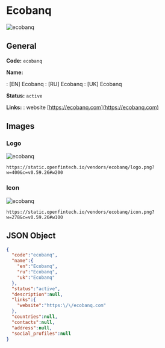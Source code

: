 
# Ecobanq 
![ecobanq](https://static.openfintech.io/vendors/ecobanq/logo.png?w=400&c=v0.59.26#w200)  

## General 
 
**Code:** `ecobanq` 
 
**Name:** 
 
:	[EN] Ecobanq 
:	[RU] Ecobanq 
:	[UK] Ecobanq 
 
**Status:** `active` 
 
**Links:** 
: website [https://ecobanq.com](https://ecobanq.com) 
 

## Images 

### Logo 
 
![ecobanq](https://static.openfintech.io/vendors/ecobanq/logo.png?w=400&c=v0.59.26#w200)  

```
https://static.openfintech.io/vendors/ecobanq/logo.png?w=400&c=v0.59.26#w200
```  

### Icon 
 
![ecobanq](https://static.openfintech.io/vendors/ecobanq/icon.png?w=278&c=v0.59.26#w100)  

```
https://static.openfintech.io/vendors/ecobanq/icon.png?w=278&c=v0.59.26#w100
```  

## JSON Object 

```json
{
  "code":"ecobanq",
  "name":{
    "en":"Ecobanq",
    "ru":"Ecobanq",
    "uk":"Ecobanq"
  },
  "status":"active",
  "description":null,
  "links":{
    "website":"https:\/\/ecobanq.com"
  },
  "countries":null,
  "contacts":null,
  "address":null,
  "social_profiles":null
}
```  
